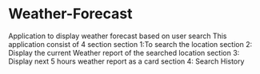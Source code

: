 # Weather-Forecast
Application to display weather forecast based on user search
This application consist of 4 section 
section 1:To search the location 
section 2: Display the current Weather report of the searched location
section 3: Display  next 5 hours weather report as a card
section 4: Search History
